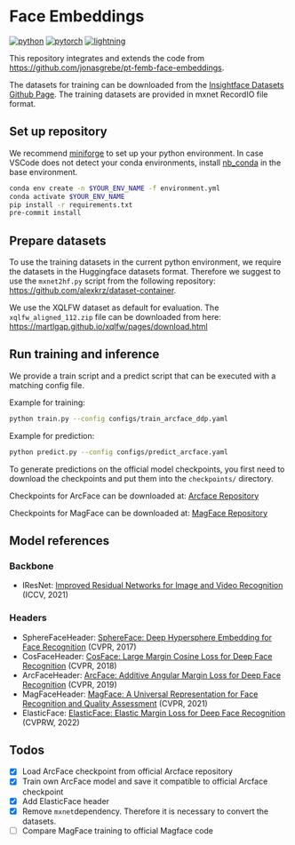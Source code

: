 # Face Embeddings

[![python](https://img.shields.io/badge/-Python_3.11-blue?logo=python&logoColor=white)](https://www.python.org/)
[![pytorch](https://img.shields.io/badge/PyTorch_2.4-ee4c2c?logo=pytorch&logoColor=white)](https://pytorch.org/get-started/locally/)
[![lightning](https://img.shields.io/badge/-Lightning_2.4-792ee5?logo=pytorchlightning&logoColor=white)](https://pytorchlightning.ai/)

This repository integrates and extends the code from <https://github.com/jonasgrebe/pt-femb-face-embeddings>.

The datasets for training can be downloaded from the [Insightface Datasets Github Page](https://github.com/deepinsight/insightface/tree/master/recognition/_datasets_).
The training datasets are provided in mxnet RecordIO file format.

## Set up repository

We recommend [miniforge](https://conda-forge.org/download/) to set up your python environment.
In case VSCode does not detect your conda environments, install [nb_conda](https://github.com/conda-forge/nb_conda-feedstock) in the base environment.

```bash
conda env create -n $YOUR_ENV_NAME -f environment.yml
conda activate $YOUR_ENV_NAME
pip install -r requirements.txt
pre-commit install
```

## Prepare datasets

To use the training datasets in the current python environment, we require the datasets in the Huggingface datasets format.
Therefore we suggest to use the `mxnet2hf.py` script from the following repository: <https://github.com/alexkrz/dataset-container>.

We use the XQLFW dataset as default for evaluation.
The `xqlfw_aligned_112.zip` file can be downloaded from here: <https://martlgap.github.io/xqlfw/pages/download.html>

## Run training and inference

We provide a train script and a predict script that can be executed with a matching config file.

Example for training:

```bash
python train.py --config configs/train_arcface_ddp.yaml
```

Example for prediction:

```bash
python predict.py --config configs/predict_arcface.yaml
```

To generate predictions on the official model checkpoints, you first need to download the checkpoints and put them into the `checkpoints/` directory.

Checkpoints for ArcFace can be downloaded at: [Arcface Repository](https://github.com/deepinsight/insightface/tree/master/recognition/arcface_torch)

Checkpoints for MagFace can be downloaded at: [MagFace Repository](https://github.com/IrvingMeng/MagFace?tab=readme-ov-file)

## Model references

### Backbone

- IResNet: [Improved Residual Networks for Image and Video Recognition](https://ieeexplore.ieee.org/document/9412193) (ICCV, 2021)

### Headers

- SphereFaceHeader: [SphereFace: Deep Hypersphere Embedding for Face Recognition](https://ieeexplore.ieee.org/document/8100196) (CVPR, 2017)
- CosFaceHeader: [CosFace: Large Margin Cosine Loss for Deep Face Recognition](https://ieeexplore.ieee.org/document/8578650) (CVPR, 2018)
- ArcFaceHeader: [ArcFace: Additive Angular Margin Loss for Deep Face Recognition](https://ieeexplore.ieee.org/document/8953658) (CVPR, 2019)
- MagFaceHeader: [MagFace: A Universal Representation for Face Recognition and Quality Assessment](https://ieeexplore.ieee.org/document/9578764) (CVPR, 2021)
- ElasticFace: [ElasticFace: Elastic Margin Loss for Deep Face Recognition](https://ieeexplore.ieee.org/document/9857083) (CVPRW, 2022)

## Todos

- [x] Load ArcFace checkpoint from official Arcface repository
- [x] Train own ArcFace model and save it compatible to official Arcface checkpoint
- [x] Add ElasticFace header
- [x] Remove `mxnet`dependency. Therefore it is necessary to convert the datasets.
- [ ] Compare MagFace training to official Magface code
